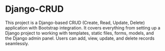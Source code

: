 # Django-CRUD
This project is a Django-based CRUD (Create, Read, Update, Delete) application with Bootstrap integration. It covers everything from setting up a Django project to working with templates, static files, forms, models, and the Django admin panel. Users can add, view, update, and delete records seamlessly.
